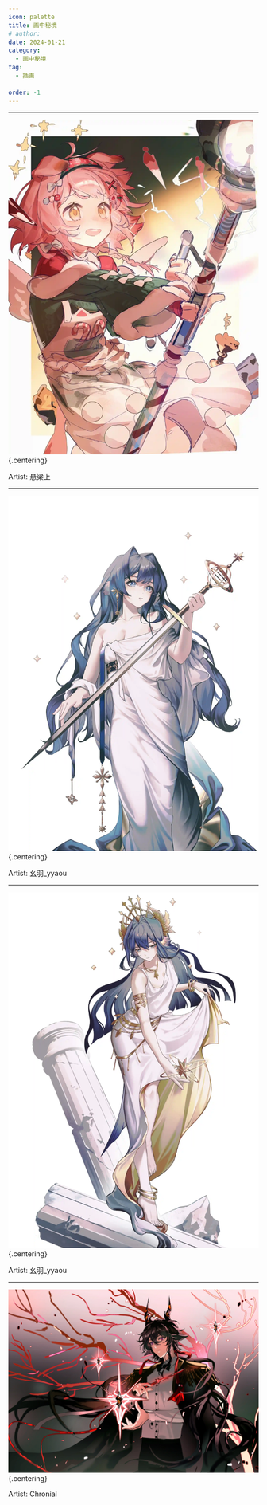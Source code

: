 ```yaml
---
icon: palette
title: 画中秘境
# author: 
date: 2024-01-21
category:
  - 画中秘境
tag:
  - 插画

order: -1
---
```

<!-- more -->

---

![](./res/illustration/独立插（悬梁上）.webp) {.centering}

Artist: 悬梁上

---

![](./res/illustration/独立插（幺羽_yyaou）1.webp) {.centering}

Artist: 幺羽_yyaou

---

![](./res/illustration/独立插（幺羽_yyaou）2.webp) {.centering}

Artist: 幺羽_yyaou

---

![](./res/illustration/独立插（Chronial）.webp) {.centering}

Artist: Chronial

<FakeAds />